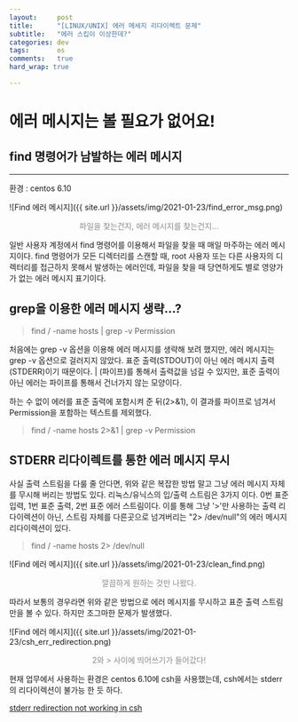 ```yaml
---
layout:		post
title:		"[LINUX/UNIX] 에러 메세지 리다이렉트 문제"
subtitle:	"에러 스킵이 이상한데?"
categories:	dev
tags:		os
comments:	true
hard_wrap: true

---
```


# 에러 메시지는 볼 필요가 없어요!

## find 명령어가 남발하는 에러 메시지
---

환경 : centos 6.10

![Find 에러 메시지]({{ site.url }}/assets/img/2021-01-23/find_error_msg.png)
<p style="opacity: 0.5; text-align: center;">파일을 찾는건지, 에러 메시지를 찾는건지...</p>

 일반 사용자 계정에서 find 명령어를 이용해서 파일을 찾을 때 매일 마주하는 에러 메시지이다. find 명령어가 모든 디렉터리를 스캔할 때, root 사용자 또는 다른 사용자의 디렉터리를 접근하지 못해서 발생하는 에러인데, 파일을 찾을 때 당연하게도 별로 영양가가 없는 에러 메시지 표기이다.

## grep을 이용한 에러 메시지 생략...?

> find / -name hosts | grep -v Permission

 처음에는 grep -v 옵션을 이용해 에러 메시지를 생략해 보려 했지만, 에러 메시지는 grep -v 옵션으로 걸러지지 않았다. 표준 출력(STDOUT)이 아닌 에러 메시지 출력(STDERR)이기 때문이다. | (파이프)를 통해서 출력값을 넘길 수 있지만, 표준 출력이 아닌 에러는 파이프를 통해서 건너가지 않는 모양이다.

 하는 수 없이 에러를 표준 출력에 포함시켜 준 뒤(2>&1), 이 결과를 파이프로 넘겨서 Permission을 포함하는 텍스트를 제외했다.

> find / -name hosts 2>&1 | grep -v Permission

## STDERR 리다이렉트를 통한 에러 메시지 무시

사실 출력 스트림을 다룰 줄 안다면, 위와 같은 복잡한 방법 말고 그냥 에러 메시지 자체를 무시해 버리는 방법도 있다. 리눅스/유닉스의 입/출력 스트림은 3가지 이다. 0번 표준 입력, 1번 표준 출력, 2번 표준 에러 스트림이다. 이를 통해 그냥 '>'만 사용하는 출력 리다이렉션이 아닌, 스트림 자체를 다른곳으로 넘겨버리는 "2> /dev/null"의 에러 메시지 리다이렉션이 있다.

> find / -name hosts 2> /dev/null

![Find 에러 메시지]({{ site.url }}/assets/img/2021-01-23/clean_find.png)
<p style="opacity: 0.5; text-align: center;">깔끔하게 원하는 것만 나왔다.</p>

따라서 보통의 경우라면 위와 같은 방법으로 에러 메시지를 무시하고 표준 출력 스트림만을 볼 수 있다. 하지만 조그마한 문제가 발생했다.

![Find 에러 메시지]({{ site.url }}/assets/img/2021-01-23/csh_err_redirection.png)
<p style="opacity: 0.5; text-align: center;">2와 > 사이에 띄어쓰기가 들어갔다!</p>

현재 업무에서 사용하는 환경은 centos 6.10에 csh을 사용했는데, csh에서는 stderr의 리다이렉션이 불가능 한 듯 하다.

<a href="https://unix.stackexchange.com/questions/35715/stderr-redirection-not-working-in-csh">stderr redirection not working in csh</a>